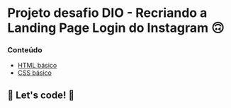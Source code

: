 # Projeto desafio DIO - Recriando a Landing Page Login do Instagram 🙃

### Conteúdo

* [HTML básico](https://www.w3schools.com/html/)
* [CSS básico](https://developer.mozilla.org/pt-BR/docs/Web/CSS)

## 🚀 Let's code! 🚀
